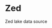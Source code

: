 <!-- This README file is going to be the one displayed on the Grafana.com website for your plugin -->

# Zed

Zed lake data source
